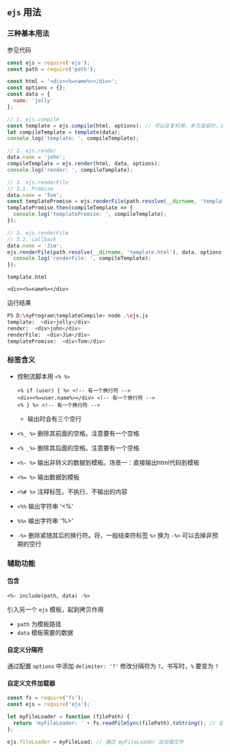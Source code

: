 ## `ejs` 用法

### 三种基本用法

参见代码

```js
const ejs = require('ejs');
const path = require('path');

const html = '<div><%=name%></div>';
const options = {};
const data = {
  name: 'jolly'
};

// 1. ejs.compile
const template = ejs.compile(html, options); // 可以反复利用，多次渲染时，效率较高
let compileTemplate = template(data);
console.log('template: ', compileTemplate);

// 2. ejs.render
data.name = 'john';
compileTemplate = ejs.render(html, data, options);
console.log('render: ', compileTemplate);

// 3. ejs.renderFile
// 3.1. Promise
data.name = 'Tom';
const templatePromise = ejs.renderFile(path.resolve(__dirname, 'template.html'), data, options);
templatePromise.then(compileTemplate => {
  console.log('templatePromise: ', compileTemplate);
});

// 3. ejs.renderFile
// 3.2. callback
data.name = 'Jim';
ejs.renderFile(path.resolve(__dirname, 'template.html'), data, options, (err, compileTemplate) => {
  console.log('renderFile: ', compileTemplate);
});
```

`template.html`

```ejs
<div><%=name%></div>
```

运行结果

```bash
PS D:\myProgram\templateCompile> node .\ejs.js
template:  <div>jolly</div>
render:  <div>john</div>
renderFile:  <div>Jim</div>
templatePromise:  <div>Tom</div>
```

### 标签含义

- 控制流脚本用 `<% %>`

  ```ejs
  <% if (user) { %> <!-- 有一个换行符 -->
  <div><%=user.name%></div> <!-- 有一个换行符 -->
  <% } %> <!-- 有一个换行符 -->
  ```

  - 输出时会有三个空行

- `<%_ %>` 删除其前面的空格。注意要有一个空格

- `<% _%>` 删除其后面的空格。注意要有一个空格

- `<%- %>` 输出非转义的数据到模板。场景一：直接输出html代码到模板

- `<%= %>` 输出数据到模板

- `<%# %>` 注释标签。不执行、不输出的内容

- `<%%` 输出字符串 '<%'

- `%%>` 输出字符串 '%>'

- `-%>` 删除紧随其后的换行符。将，一般结束符标签 `%>` 换为 `-%>` 可以去掉非预期的空行

### 辅助功能

#### 包含

```ejs
<%- include(path, data) -%>
```

引入另一个 `ejs` 模板，起到拷贝作用

- `path` 为模板路径
- `data` 模板需要的数据

#### 自定义分隔符

通过配置 `options` 中添加 `delimiter: '?'` 修改分隔符为 `?`。书写时，`%` 要变为 `?`

#### 自定义文件加载器

```js
const fs = require('fs');
const ejs = require('ejs');

let myFileLoader = function (filePath) {
  return 'myFileLoader: ' + fs.readFileSync(filePath).toString(); // 在所有加载的 ejs 模板前，加上 myFileLoader 字符串
};

ejs.fileLoader = myFileLoad; // 通过 myFileLoader 去加载文件
```



